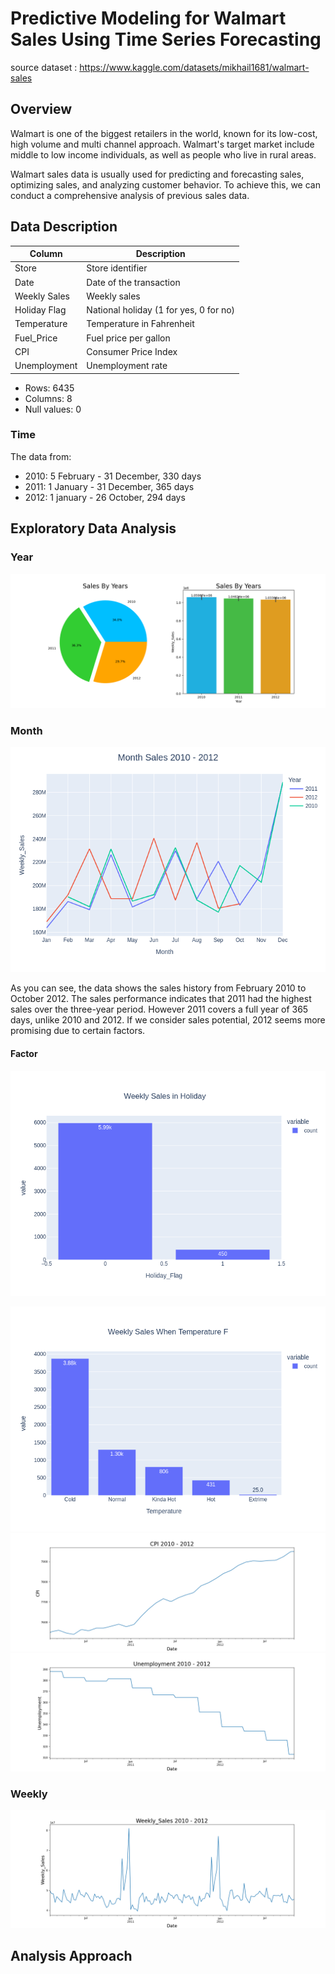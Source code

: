 # Predictive Modeling for Walmart Sales Using Time Series Forecasting
source dataset : https://www.kaggle.com/datasets/mikhail1681/walmart-sales

## Overview
Walmart is one of the biggest retailers in the world, known for its low-cost, high volume and multi channel approach. Walmart's target market include middle to low income individuals, as well as people who live in rural areas.

Walmart sales data is usually used for predicting and forecasting sales, optimizing sales, and analyzing customer behavior. To achieve this, we can conduct a comprehensive analysis of previous sales data.

## Data Description

| Column         | Description                      |
|----------------|----------------------------------|
| Store          | Store identifier               |
| Date           | Date of the transaction                 |
| Weekly Sales   | Weekly sales               |
| Holiday Flag   | National holiday (1 for yes, 0 for no) |
| Temperature    | Temperature in Fahrenheit |
| Fuel_Price     | Fuel price per gallon       |
| CPI            | Consumer Price Index |
| Unemployment   | Unemployment rate             |

- Rows: 6435
- Columns: 8
- Null values: 0

### Time
The data from:

- 2010: 5 February - 31 December, 330 days
- 2011: 1 January -  31 December, 365 days
- 2012: 1 january - 26 October, 294 days


## Exploratory Data Analysis

### Year
![SalesByYears](images/SalesByYearsBar.png)

### Month
![Month_Sales](images/MonthSalesLineComparison.png)


As you can see, the data shows the sales history from February 2010 to October 2012. The sales performance indicates that 2011 had the highest sales over the three-year period. However 2011 covers a full year of 365 days, unlike 2010 and 2012. If we consider sales potential, 2012 seems more promising due to certain factors.

#### Factor
![Holiday](images/SalesInHoliday.png)


![Temp](images/SalesInTemp.png)
![CPI](images/WeeklyCPILine.png)
![Unemployment](images/WeeklyUnemploymentLine.png)




### Weekly
![Weekly_Sales](images/WeeklyWeekly_SalesLine.png)

## Analysis Approach

